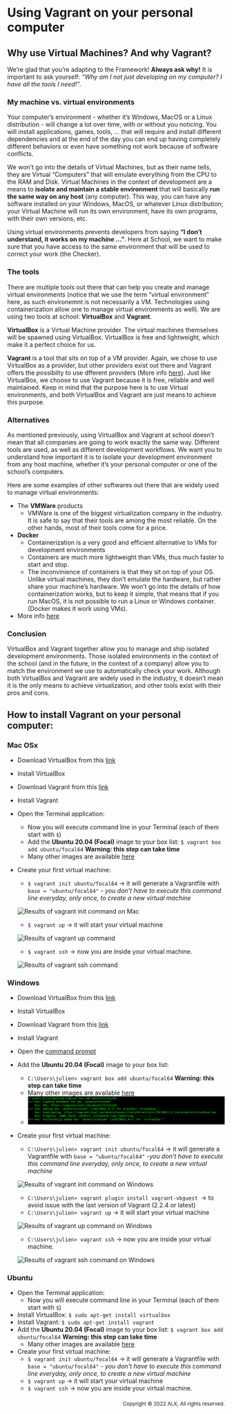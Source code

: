 # Using Vagrant on your personal computer


## Why use Virtual Machines? And why Vagrant?
We’re glad that you’re adapting to the Framework! **Always ask why!**
It is important to ask yourself: *“Why am I not just developing on my computer? I have all the tools I need!”*.


### My machine vs. virtual environments
Your computer’s environment - whether it’s Windows, MacOS or a Linux distribution - will change a lot over time, with or without you noticing. You will install applications, games, tools, … that will require and install different dependencies and at the end of the day you can end up having completely different behaviors or even have something not work because of software conflicts.

We won’t go into the details of Virtual Machines, but as their name tells, they are Virtual “Computers” that will emulate everything from the CPU to the RAM and Disk. Virtual Machines in the context of development are a means to **isolate and maintain a stable environment** that will basically **run the same way on any host** (any computer). This way, you can have any software installed on your Windows, MacOS, or whatever Linux distribution; your Virtual Machine will run its own environment, have its own programs, with their own versions, etc.

Using virtual environments prevents developers from saying **“I don’t understand, it works on my machine …”**. Here at School, we want to make sure that you have access to the same environment that will be used to correct your work (the Checker).


### The tools
There are multiple tools out there that can help you create and manage virtual environments (notice that we use the term “virtual environment” here, as such environemnt is not necessarily a VM. Technologies using containerization allow one to manage virtual environments as well).
We are using two tools at school: **VirtualBox** and **Vagrant**.

**VirtualBox** is a Virtual Machine provider. The virtual machines themselves will be spawned using VirtualBox. VirtualBox is free and lightweight, which make it a perfect choice for us.

**Vagrant** is a tool that sits on top of a VM provider. Again, we chose to use VirtualBox as a provider, but other providers exist out there and Vagrant offers the possibilty to use dfferent providers (More info [here](https://www.vagrantup.com/docs/providers)). Just like VirtualBox, we choose to use Vagrant because it is free, reliable and well maintained. Keep in mind that the purpose here is to use Virtual environments, and both VirtualBox and Vagrant are just means to achieve this purpose.


### Alternatives
As mentioned previously, using VirtualBox and Vagrant at school doesn’t mean that all companies are going to work exactly the same way. Different tools are used, as well as different development workflows. We want you to understand how important it is to isolate your development environment from any host machine, whether it’s your personal computer or one of the school’s computers.

Here are some examples of other softwares out there that are widely used to manage virtual environments:
- The **VMWare** products
    - VMWare is one of the biggest virtualization company in the industry.
        It is safe to say that their tools are among the most reliable.
        On the other hands, most of their tools come for a price.
- **Docker**
    - Containerization is a very good and efficient alternative to VMs for development environments
    - Containers are much more lightweight than VMs, thus much faster to start and stop.
    - The inconvinience of containers is that they sit on top of your OS. Unlike virtual machines, they don’t emulate the hardware, but rather share your machine’s hardware. We won’t go into the details of how containerization works, but to keep it simple, that means that if you run MacOS, it is not possible to run a Linux or Windows container. (Docker makes it work using VMs).
- More info [here](https://www.vagrantup.com/intro/vs)


### Conclusion
VirtualBox and Vagrant together allow you to manage and ship isolated development environments. Those isolated environments in the context of the school (and in the future, in the context of a company) allow you to match the environment we use to automatically check your work.
Although both VirtualBox and Vagrant are widely used in the industry, it doesn’t mean it is the only means to achieve virtualization, and other tools exist with their pros and cons.


## How to install Vagrant on your personal computer:
### Mac OSx
- Download VirtualBox from this [link](https://www.virtualbox.org/wiki/Downloads)
- Install VirtualBox
- Download Vagrant from this [link](https://www.vagrantup.com/downloads)
- Install Vagrant
- Open the Terminal application:
    - Now you will execute command line in your Terminal (each of them start with `$`)
    - Add the **Ubuntu 20.04 (Focal)** image to your box list: `$ vagrant box add ubuntu/focal64` **Warning: this step can take time**
    - Many other images are available [here](https://app.vagrantup.com/boxes/search)
- Create your first virtual machine:
    - `$ vagrant init ubuntu/focal64` -> it will generate a Vagrantfile with `base = "ubuntu/focal64"` - *you don’t have to execute this command line everyday, only once, to create a new virtual machine*

    ![Results of vagrant init command on Mac](../Media/vagrant_init_Results%E2%80%94Mac.jpg)
    - `$ vagrant up` -> it will start your virtual machine

    ![Results of vagrant up command](../Media/vagrant_up_Results%E2%80%94Mac.jpg)
    - `$ vagrant ssh` -> now you are inside your virtual machine.

    ![Results of vagrant ssh command](../Media/vagrant_ssh_Results%E2%80%94Mac.jpg)


### Windows
- Download VirtualBox from this [link](https://www.virtualbox.org/wiki/Downloads)
- Install VirtualBox
- Download Vagrant from this [link](https://www.vagrantup.com/downloads)
- Install Vagrant
- Open the [command prompt](https://www.lifewire.com/how-to-open-command-prompt-2618089)
- Add the **Ubuntu 20.04 (Focal)** image to your box list:
    - `C:\Users\julien> vagrant box add ubuntu/focal64` **Warning: this step can take time**
    - Many other images are available [here](https://app.vagrantup.com/boxes/search)
    - ![Results of vagrant box add command](../Media/vagrant_box_add_Results.jpg)
- Create your first virtual machine:
    - `C:\Users\julien> vagrant init ubuntu/focal64` -> it will generate a Vagrantfile with `base = "ubuntu/focal64"` -*you don’t have to execute this command line everyday, only once, to create a new virtual machine*

    ![Results of vagrant init command on Windows](../Media/vagrant_init_Results%E2%80%94Windows.jpg)
    - `C:\Users\julien> vagrant plugin install vagrant-vbguest `-> to avoid issue with the last version of Vagrant (2.2.4 or latest)
    - `C:\Users\julien> vagrant up` -> it will start your virtual machine

    ![Results of vagrant up command on Windows](../Media/vagrant_up_Results%E2%80%94Windows.jpg)
    - `C:\Users\julien> vagrant ssh` -> now you are inside your virtual machine.

    ![Results of vagrant ssh command on Windows](../Media/vagrant_ssh_Results%E2%80%94Windows.jpg)


### Ubuntu
- Open the Terminal application:
    - Now you will execute command line in your Terminal (each of them start with `$`)
- Install VirtualBox: `$ sudo apt-get install virtualbox`
- Install Vagrant: `$ sudo apt-get install vagrant`
- Add the **Ubuntu 20.04 (Focal)** image to your box list: `$ vagrant box add ubuntu/focal64` **Warning: this step can take time**
    - Many other images are available [here](https://app.vagrantup.com/boxes/search)
- Create your first virtual machine:
    - `$ vagrant init ubuntu/focal64` -> it will generate a Vagrantfile with `base = "ubuntu/focal64"` - *you don’t have to execute this command line everyday, only once, to create a new virtual machine*
    - `$ vagrant up` -> it will start your virtual machine
    - `$ vagrant ssh` -> now you are inside your virtual machine.

<p align="right"><sub>Copyright © 2022 ALX, All rights reserved.</sub></p>